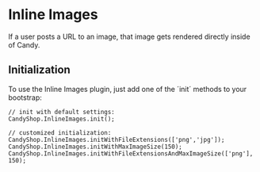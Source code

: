 # Inline Images
If a user posts a URL to an image, that image gets rendered directly inside of Candy.

## Initialization
To use the Inline Images plugin, just add one of the ´init´ methods to your bootstrap:

	// init with default settings:
	CandyShop.InlineImages.init();
	
	// customized initialization:
	CandyShop.InlineImages.initWithFileExtensions(['png','jpg']);
	CandyShop.InlineImages.initWithMaxImageSize(150);
	CandyShop.InlineImages.initWithFileExtensionsAndMaxImageSize(['png'], 150);